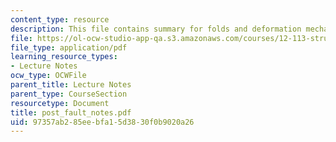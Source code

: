 ```yaml
---
content_type: resource
description: This file contains summary for folds and deformation mechanisms.
file: https://ol-ocw-studio-app-qa.s3.amazonaws.com/courses/12-113-structural-geology-fall-2005/97357ab285eebfa15d3830f0b9020a26_post_fault_notes.pdf
file_type: application/pdf
learning_resource_types:
- Lecture Notes
ocw_type: OCWFile
parent_title: Lecture Notes
parent_type: CourseSection
resourcetype: Document
title: post_fault_notes.pdf
uid: 97357ab2-85ee-bfa1-5d38-30f0b9020a26
---
```

